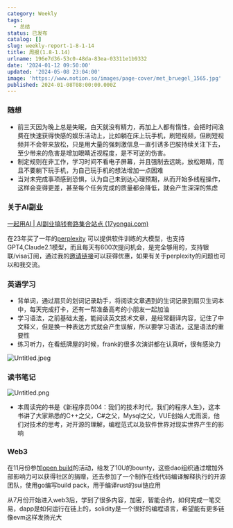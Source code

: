 ```yaml
---
category: Weekly
tags:
  - 总结
status: 已发布
catalog: []
slug: weekly-report-1-8-1-14
title: 周报(1.8-1.14)
urlname: 196e7d36-53c0-48da-83ea-03311e1b9332
date: '2024-01-12 09:50:00'
updated: '2024-05-08 23:04:00'
image: 'https://www.notion.so/images/page-cover/met_bruegel_1565.jpg'
published: 2024-01-08T08:00:00.000Z
---
```


### 随想

- 前三天因为晚上总是失眠，白天就没有精力，再加上人都有惰性，会把时间浪费在快速获得快感的娱乐活动上，比如躺在床上玩手机，刷短视频，但刷短视频并不会带来放松，只是用大量的强刺激信息一直引诱多巴胺持续关注下去，至少带来的危害是增加眼睛近视程度，是不可逆的伤害。
- 制定规则在非工作，学习时间不看电子屏幕，并且强制去远眺，放松眼睛，而且不要躺下玩手机，为自己玩手机的想法增加一点困难
- 当对未完成事项感到恐惧，认为自己未到达心理预期，从而开始多线程操作，这样会变得更差，甚至每个任务完成的质量都会降低，就会产生深深的焦虑

### 关于AI副业


[一起用AI | AI副业搞钱套路集合站点 (17yongai.com)](https://17yongai.com/)


在23年买了一年的[perplexity](https://www.perplexity.ai/) 可以提供软件训练的大模型，也支持GPT4,Claude2.1模型，而且每天有600次提问机会，是完全够用的，支持银联/visa订阅，通过我的[邀请链接](https://perplexity.ai/pro?referral_code=SGJ7X87B)可以获得优惠，如果有关于perplexity的问题也可以和我交流。


### 英语学习

- 背单词，通过扇贝的划词记录助手，将阅读文章遇到的生词记录到扇贝生词本中，每天完成打卡，还有一帮准备高考的小朋友一起加油
- 学习语法，之前基础太差，能阅读英文技术文章，是经常翻译内容，记住了中文释义，但是换一种表达方式就会产生误解，所以要学习语法，这是语法的重要性
- 练习听力，在看纸牌屋的时候，frank的很多次演讲都在认真听，很有感染力

![Untitled.jpeg](https://prod-files-secure.s3.us-west-2.amazonaws.com/5d24fe63-e567-4804-86f9-9fdc62e13082/c33f3733-be40-431e-a494-10399ac86f32/Untitled.jpeg?X-Amz-Algorithm=AWS4-HMAC-SHA256&X-Amz-Content-Sha256=UNSIGNED-PAYLOAD&X-Amz-Credential=ASIAZI2LB466QKDUSLHN%2F20250302%2Fus-west-2%2Fs3%2Faws4_request&X-Amz-Date=20250302T213244Z&X-Amz-Expires=3600&X-Amz-Security-Token=IQoJb3JpZ2luX2VjEIn%2F%2F%2F%2F%2F%2F%2F%2F%2F%2FwEaCXVzLXdlc3QtMiJIMEYCIQC%2FJ3o7Bn35LUGk%2ByNhYqDEFRPWyAUQ4pg8BDv1ThV3tQIhAPJbnZSb6%2FINDospelZWcUGY3q4mIqXtCsZ791fnKnrHKogECML%2F%2F%2F%2F%2F%2F%2F%2F%2F%2FwEQABoMNjM3NDIzMTgzODA1IgxpOgwEY9AlAHp%2BxSMq3APAZNppNKxglXf83YLyUzd62g8DnMAPZ9zlffW%2BxG%2Blq21Q3zlMddsfheYwfutj9qmi9dayWmiZ3aGC4vH4LVqUBPwM%2FUK9CxQlGFV7IQDsg6VUhjznUe3g%2BAmDLjo0nvt0hbnm4Odmj%2BdsjOrG0skTwuX6lBCqSThNQavqqjGN073jvDDdgDlcJVd1LFvqP9shYATnwTpgqmaZDGzCM29qcPgXWFF91xqSrjJi3dmRPFJ1A2WsiroX3ott49qfAsEdoQjEptSiYOcfyc0ctJOuGfWThPKzo8a8aE%2B7uphgeCDt0y3hQX63upReJUcK05BEmObd2KjL7Q2JL2LpBhSwfXw5uyLT7ejT0FBNEv%2BMaoGYCet2hUBzjbKW2DVgVWmzefuVSGiH2GiQLjcPPm9Y4Arde7IWke6nvbBmsftFuIT0q%2FPRqE98d0mFo%2FpXMZs7AXlPDVLCGMQ%2B4rr1eHAym2RRsmfDhtYwul%2Bsy05rJUMenV5tdU0hWEbkSXS%2Fb3DjiRy4NjKlNU96hBGdBOZNHMavgWcwea03zsoi7s7HzrLz8JxxWtdaYuJaNBPZp0Yktt2U4s2MLvVpfQHPRgfrrW3jlaBD1ZYV0pVLTzvbCx%2FEo86DCFq%2F1%2FS4UDDmmpK%2BBjqkASAIP6SKkkaqq1U%2FLBv%2FaiUBpZaJR5NgFjXGi3%2BuwvC3nQ8tW2BcZiVN89OcZph0MoJvyM7yhgHmce9UMnmZe0XcoiEeaUmjhD94r4nxwjP63RLk5ZPFq4qmPyc4ngRPcpt8B7bSOtzywVtvnkQhfCAL%2BwB1D5ZlwLyAaEUHV3ZM%2FZuOVemtXGDxq4XTcD2rBL6aVsaScdHyQ4xa9DoGdzVa48iP&X-Amz-Signature=6c1c312bb306dc597568932c7e5fc5b0fc356c09326a4105371cd8858b3485ac&X-Amz-SignedHeaders=host&x-id=GetObject)


### 读书笔记


![Untitled.png](https://prod-files-secure.s3.us-west-2.amazonaws.com/5d24fe63-e567-4804-86f9-9fdc62e13082/96aa439a-1c95-4054-aa84-ef4e0c8eb5d1/Untitled.png?X-Amz-Algorithm=AWS4-HMAC-SHA256&X-Amz-Content-Sha256=UNSIGNED-PAYLOAD&X-Amz-Credential=ASIAZI2LB466QKDUSLHN%2F20250302%2Fus-west-2%2Fs3%2Faws4_request&X-Amz-Date=20250302T213244Z&X-Amz-Expires=3600&X-Amz-Security-Token=IQoJb3JpZ2luX2VjEIn%2F%2F%2F%2F%2F%2F%2F%2F%2F%2FwEaCXVzLXdlc3QtMiJIMEYCIQC%2FJ3o7Bn35LUGk%2ByNhYqDEFRPWyAUQ4pg8BDv1ThV3tQIhAPJbnZSb6%2FINDospelZWcUGY3q4mIqXtCsZ791fnKnrHKogECML%2F%2F%2F%2F%2F%2F%2F%2F%2F%2FwEQABoMNjM3NDIzMTgzODA1IgxpOgwEY9AlAHp%2BxSMq3APAZNppNKxglXf83YLyUzd62g8DnMAPZ9zlffW%2BxG%2Blq21Q3zlMddsfheYwfutj9qmi9dayWmiZ3aGC4vH4LVqUBPwM%2FUK9CxQlGFV7IQDsg6VUhjznUe3g%2BAmDLjo0nvt0hbnm4Odmj%2BdsjOrG0skTwuX6lBCqSThNQavqqjGN073jvDDdgDlcJVd1LFvqP9shYATnwTpgqmaZDGzCM29qcPgXWFF91xqSrjJi3dmRPFJ1A2WsiroX3ott49qfAsEdoQjEptSiYOcfyc0ctJOuGfWThPKzo8a8aE%2B7uphgeCDt0y3hQX63upReJUcK05BEmObd2KjL7Q2JL2LpBhSwfXw5uyLT7ejT0FBNEv%2BMaoGYCet2hUBzjbKW2DVgVWmzefuVSGiH2GiQLjcPPm9Y4Arde7IWke6nvbBmsftFuIT0q%2FPRqE98d0mFo%2FpXMZs7AXlPDVLCGMQ%2B4rr1eHAym2RRsmfDhtYwul%2Bsy05rJUMenV5tdU0hWEbkSXS%2Fb3DjiRy4NjKlNU96hBGdBOZNHMavgWcwea03zsoi7s7HzrLz8JxxWtdaYuJaNBPZp0Yktt2U4s2MLvVpfQHPRgfrrW3jlaBD1ZYV0pVLTzvbCx%2FEo86DCFq%2F1%2FS4UDDmmpK%2BBjqkASAIP6SKkkaqq1U%2FLBv%2FaiUBpZaJR5NgFjXGi3%2BuwvC3nQ8tW2BcZiVN89OcZph0MoJvyM7yhgHmce9UMnmZe0XcoiEeaUmjhD94r4nxwjP63RLk5ZPFq4qmPyc4ngRPcpt8B7bSOtzywVtvnkQhfCAL%2BwB1D5ZlwLyAaEUHV3ZM%2FZuOVemtXGDxq4XTcD2rBL6aVsaScdHyQ4xa9DoGdzVa48iP&X-Amz-Signature=7c3ce85c131ec23e99b317d056d1b9bb674eba8236030330316ba81012dd0879&X-Amz-SignedHeaders=host&x-id=GetObject)

- 本周读完的书是《新程序员004：我们的技术时代，我们的程序人生》，这本书讲了大家熟悉的C++之父，C#之父，Mysql之父，VUE创始人尤雨溪，他们对技术的思考，对开源的理解，编程范式以及软件世界对现实世界产生的影响

### Web3


在11月份参加[open build](https://openbuild.xyz/learn/challenges)的活动，给发了10U的bounty，这些dao组织通过增加外部影响力可以获得社区的捐赠，还去参加了一个制作在线代码编译解释执行的开源团队，使用go编写build pack，用于编译rust的sui链应用


从7月份开始进入web3后，学到了很多内容，加密，智能合约，如何完成一笔交易，dapp是如何运行在链上的，solidity是一个很好的编程语言，希望能有更多链像evm这样发扬光大

